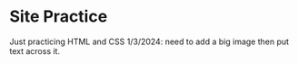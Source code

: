 # Site Practice
Just practicing HTML and CSS
1/3/2024: need to add a big image then put text across it.
